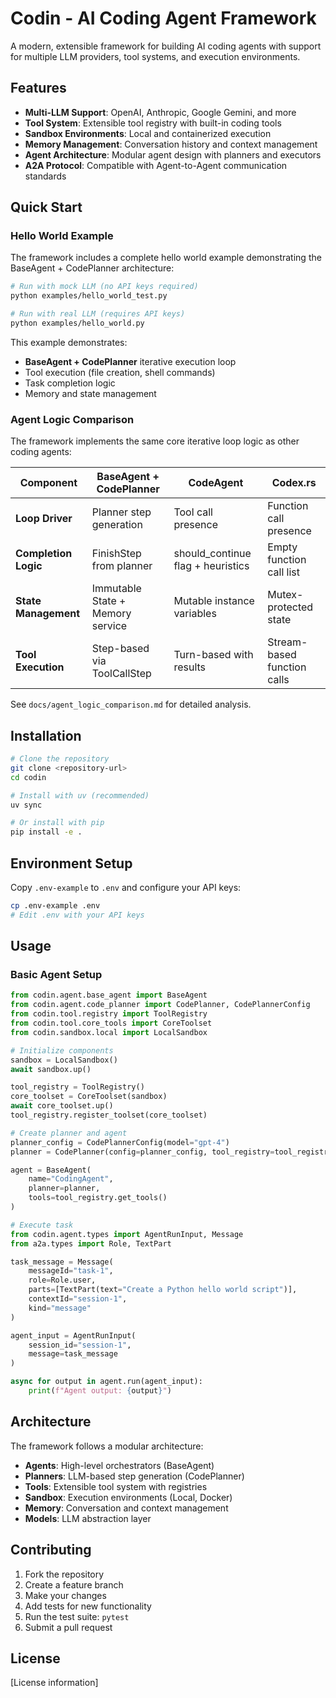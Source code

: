 # Codin - AI Coding Agent Framework

A modern, extensible framework for building AI coding agents with support for multiple LLM providers, tool systems, and execution environments.

## Features

- **Multi-LLM Support**: OpenAI, Anthropic, Google Gemini, and more
- **Tool System**: Extensible tool registry with built-in coding tools
- **Sandbox Environments**: Local and containerized execution
- **Memory Management**: Conversation history and context management
- **Agent Architecture**: Modular agent design with planners and executors
- **A2A Protocol**: Compatible with Agent-to-Agent communication standards

## Quick Start

### Hello World Example

The framework includes a complete hello world example demonstrating the BaseAgent + CodePlanner architecture:

```bash
# Run with mock LLM (no API keys required)
python examples/hello_world_test.py

# Run with real LLM (requires API keys)
python examples/hello_world.py
```

This example demonstrates:
- **BaseAgent + CodePlanner** iterative execution loop
- Tool execution (file creation, shell commands)
- Task completion logic
- Memory and state management

### Agent Logic Comparison

The framework implements the same core iterative loop logic as other coding agents:

| Component | BaseAgent + CodePlanner | CodeAgent | Codex.rs |
|-----------|------------------------|-----------|----------|
| **Loop Driver** | Planner step generation | Tool call presence | Function call presence |
| **Completion Logic** | FinishStep from planner | should_continue flag + heuristics | Empty function call list |
| **State Management** | Immutable State + Memory service | Mutable instance variables | Mutex-protected state |
| **Tool Execution** | Step-based via ToolCallStep | Turn-based with results | Stream-based function calls |

See `docs/agent_logic_comparison.md` for detailed analysis.

## Installation

```bash
# Clone the repository
git clone <repository-url>
cd codin

# Install with uv (recommended)
uv sync

# Or install with pip
pip install -e .
```

## Environment Setup

Copy `.env-example` to `.env` and configure your API keys:

```bash
cp .env-example .env
# Edit .env with your API keys
```

## Usage

### Basic Agent Setup

```python
from codin.agent.base_agent import BaseAgent
from codin.agent.code_planner import CodePlanner, CodePlannerConfig
from codin.tool.registry import ToolRegistry
from codin.tool.core_tools import CoreToolset
from codin.sandbox.local import LocalSandbox

# Initialize components
sandbox = LocalSandbox()
await sandbox.up()

tool_registry = ToolRegistry()
core_toolset = CoreToolset(sandbox)
await core_toolset.up()
tool_registry.register_toolset(core_toolset)

# Create planner and agent
planner_config = CodePlannerConfig(model="gpt-4")
planner = CodePlanner(config=planner_config, tool_registry=tool_registry)

agent = BaseAgent(
    name="CodingAgent",
    planner=planner,
    tools=tool_registry.get_tools()
)

# Execute task
from codin.agent.types import AgentRunInput, Message
from a2a.types import Role, TextPart

task_message = Message(
    messageId="task-1",
    role=Role.user,
    parts=[TextPart(text="Create a Python hello world script")],
    contextId="session-1",
    kind="message"
)

agent_input = AgentRunInput(
    session_id="session-1",
    message=task_message
)

async for output in agent.run(agent_input):
    print(f"Agent output: {output}")
```

## Architecture

The framework follows a modular architecture:

- **Agents**: High-level orchestrators (BaseAgent)
- **Planners**: LLM-based step generation (CodePlanner)
- **Tools**: Extensible tool system with registries
- **Sandbox**: Execution environments (Local, Docker)
- **Memory**: Conversation and context management
- **Models**: LLM abstraction layer

## Contributing

1. Fork the repository
2. Create a feature branch
3. Make your changes
4. Add tests for new functionality
5. Run the test suite: `pytest`
6. Submit a pull request

## License

[License information] 